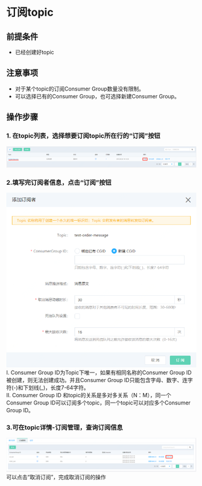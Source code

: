 # 订阅topic
## 前提条件
- 已经创建好topic

## 注意事项
- 对于某个topic的订阅Consumer Group数量没有限制。
- 可以选择已有的Consumer Group，也可选择新建Consumer Group。


## 操作步骤
### 1. 在topic列表，选择想要订阅topic所在行的“订阅”按钮

![订阅步骤1](../../../../../image/Internet-Middleware/Message-Queue/订阅-01.png)

### 2.填写完订阅者信息，点击“订阅”按钮

![订阅步骤2](../../../../../image/Internet-Middleware/Message-Queue/订阅-02.png)  
I. Consumer Group ID为Topic下唯一，如果有相同名称的Consumer Group ID被创建，则无法创建成功。并且Consumer Group ID只能包含字母、数字、连字符(-)和下划线(_)，长度7-64字符。  
II. Consumer Group ID 和topic的关系是多对多关系（N：M），同一个Consumer Group ID可以订阅多个topic，同一个topic可以对应多个Consumer Group ID。  

### 3.可在topic详情-订阅管理，查询订阅信息

![订阅步骤3](../../../../../image/Internet-Middleware/Message-Queue/订阅-03.png)
可以点击“取消订阅”，完成取消订阅的操作
